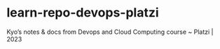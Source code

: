 # learn-repo-devops-platzi
Kyo’s notes &amp; docs from Devops and Cloud  Computing course ~ Platzi | 2023
